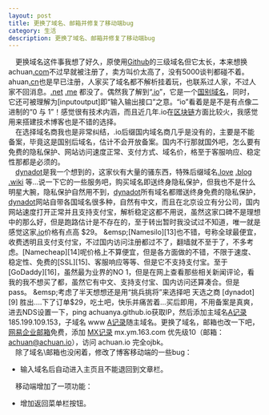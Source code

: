```yaml
---
layout: post
title: 更换了域名、邮箱并修复了移动端bug
category: 生活
description: 更换了域名、邮箱并修复了移动端bug
---
```


&emsp;更换域名这件事我想了好久，原使用[Github][1]的三级域名但它太长，本来想换achuan[.com][2]不过早就被注册了，卖方叫价太高了，没有5000谈判都碰不着。ahuan[.cn][3]也是早已注册，人家买了域名都不解析挂着玩，也联系过人家，不过人家不回消息。[.net][4] [.me][5] 都没了。偶然我了解到“[.io][6]”，它是一个[国别域名][7]，同时，它还可被理解为[inputoutput]即“输入输出接口”之意。“io”看着是是不是有点像二进制的“0 与 1”！感觉很有技术内涵，而且近几年.io在[区块链][8]方面比较火，我感觉用来搭建技术博客也是不错的选择。  
&emsp;在选择域名商我也是非常纠结，.io后缀国内域名商几乎是没有的，主要是不能备案，毕竟这是国别后域名，估计不会开放备案。国内不行那就国外吧，怎么要有免费的隐私保护、网站访问速度正常、支付方式、域名价，格至于客服响应、稳定性那都是必须的。  
&emsp;[dynadot][9]是我一个想到的，这家伙有大量的骚东西，特殊后缀域名[.love][10] [.blog][11] [.wiki][12] 等...说一下它的一些服务吧，购买域名即送终身隐私保护，但我也不是什么明星大腕，隐私保护自然用不到，[dynadot][9]所有域名都赠送终身免费的隐私保护，[dynadot][9]网站自带各国域名很多种，自然有中文，而且在北京设立有分公司，国内网站速度打开正常并且支持支付宝，解析稳定这都不用说，虽然这家口碑不是理想中的那么好，但是跑路估计是不存在的，至于转出暂时我没试过不知道，唯一就是感觉这家[.io][6]价格有点高 $29。  
&emsp;[Namesilo][13]也不错，号称全球最便宜，收费透明且支付支付宝，不过国内访问注册都过不了，翻墙就不至于了，不多考虑。[Namecheap][14]呢价格上不算便宜，但是各方面做的不错，不限于速度、稳定性、免费的[SSL][15]、客服响应等等、但是它不支持支付宝。至于[GoDaddy][16]，虽然最为业界的NO 1，但是在网上查看那些相关新闻评论，看我的我不想买了都，虽然它有中文、支持支付宝、国内访问还算凑合。但是pass。  
&emsp;考虑了半天想想还是用“挑兵挑将”来选择吧 天选之商 [dynadot][9] 胜出....下了订单$29，吃土吧，快乐并痛苦着...买后即用，不用备案是真爽，进去NDS设置一下，ping achuanya.github.io获取IP，然后添加主域名[A记录][17] 185.199.109.153，子域名 www [A记录][17]随主域名。更换了域名，邮箱也改一下吧，[网易企业邮箱][18]免费，添加 [MX记录][19] mx.ym.163.com 优先级10（邮箱：<achuan@achuan.io>），访问 achuan.io 完全ojbk。  
&emsp;除了域名\邮箱也没闲着，修改了博客移动端的一些bug：  
 * 输入域名后自动进入主页且不能退回到文章栏。  

 &emsp;移动端增加了一项功能：
 * 增加返回菜单栏按钮。




[1]: https://zh.wikipedia.org/wiki/GitHub
[2]: https://zh.wikipedia.org/wiki/.com
[3]: https://zh.wikipedia.org/wiki/.cn
[4]: https://zh.wikipedia.org/wiki/.net
[5]: https://zh.wikipedia.org/wiki/.me
[6]: https://zh.wikipedia.org/wiki/.io
[7]: https://zh.wikipedia.org/wiki/%E5%9C%8B%E5%AE%B6%E5%9C%B0%E5%8D%80%E4%BB%A3%E7%A2%BC
[8]: https://zh.wikipedia.org/wiki/%E5%8C%BA%E5%9D%97%E9%93%BE
[9]: https://en.wikipedia.org/wiki/Dynadot
[10]: https://www.dynadot.com/zh/domain/love.html
[11]: https://zh.wikipedia.org/wiki/.io
[12]: https://zh.wikipedia.org/wiki/.io
[13]: https://zh.wikipedia.org/wiki/.io
[14]: https://www.namecheap.com/
[15]: https://zh.wikipedia.org/wiki/%E5%82%B3%E8%BC%B8%E5%B1%A4%E5%AE%89%E5%85%A8%E6%80%A7%E5%8D%94%E5%AE%9A
[16]: https://zh.wikipedia.org/wiki/GoDaddy
[17]: https://zh.wikipedia.org/wiki/%E5%9F%9F%E5%90%8D%E4%BC%BA%E6%9C%8D%E5%99%A8%E8%A8%98%E9%8C%84%E9%A1%9E%E5%9E%8B%E5%88%97%E8%A1%A8
[18]: http://ym.163.com/
[19]: https://zh.wikipedia.org/wiki/MX%E8%AE%B0%E5%BD%95